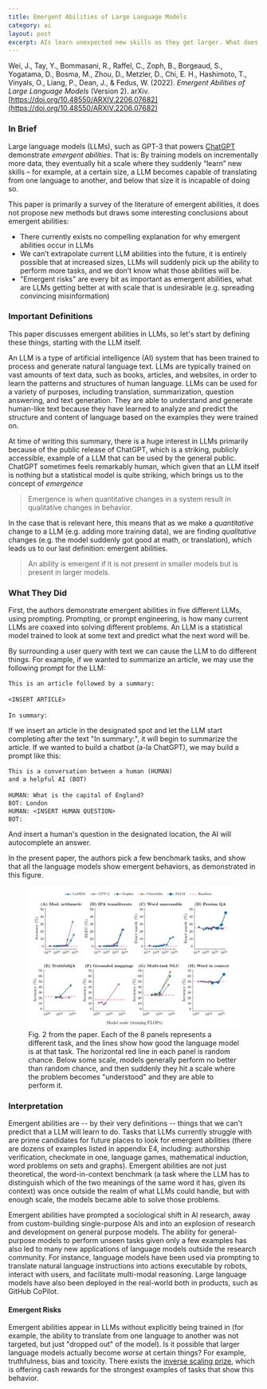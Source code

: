 ```yaml
---
title: Emergent Abilities of Large Language Models
category: ai
layout: post
excerpt: AIs learn unexpected new skills as they get larger. What does this imply?
---
```


Wei, J., Tay, Y., Bommasani, R., Raffel, C., Zoph, B., Borgeaud, S., Yogatama, D., Bosma, M., Zhou, D., Metzler, D., Chi, E. H., Hashimoto, T., Vinyals, O., Liang, P., Dean, J., & Fedus, W. (2022). *Emergent Abilities of Large Language Models* (Version 2). arXiv. [https://doi.org/10.48550/ARXIV.2206.07682](https://doi.org/10.48550/ARXIV.2206.07682)

### In Brief

Large language models (LLMs), such as GPT-3 that powers [ChatGPT](https://openai.com/blog/chatgpt/) demonstrate *emergent abilities*.  That is: By training models on incrementally more data, they eventually hit a scale where they suddenly “learn” new skills – for example, at a certain size, a LLM becomes capable of translating from one language to another, and below that size it is incapable of doing so.

This paper is primarily a survey of the literature of emergent abilities, it does not propose new methods but draws some interesting conclusions about emergent abilities:

* There currently exists no compelling explanation for why emergent abilities occur in LLMs
* We can’t extrapolate current LLM abilities into the future, it is entirely possible that at increased sizes, LLMs will suddenly pick up the ability to perform more tasks, and we don’t know what those abilities will be.
* "Emergent risks" are every bit as important as emergent abilities, what are LLMs getting better at with scale that is undesirable (e.g. spreading convincing misinformation)

### Important Definitions

This paper discusses emergent abilities in LLMs, so let's start by defining these things, starting with the LLM itself.

An LLM is a type of artificial intelligence (AI) system that has been trained to process and generate natural language text. LLMs are typically trained on vast amounts of text data, such as books, articles, and websites, in order to learn the patterns and structures of human language.  LLMs can be used for a variety of purposes, including translation, summarization, question answering, and text generation. They are able to understand and generate human-like text because they have learned to analyze and predict the structure and content of language based on the examples they were trained on.

At time of writing this summary, there is a huge interest in LLMs primarily because of the public release of ChatGPT, which is a striking, publicly accessible, example of a LLM that can be used by the general public.  ChatGPT sometimes feels remarkably human, which given that an LLM itself is nothing but a statistical model is quite striking, which brings us to the concept of *emergence*

>Emergence is when quantitative changes in a system result in qualitative changes in behavior.

In the case that is relevant here, this means that as we make a *quantitative* change to a LLM (e.g. adding more training data), we are finding *qualitative* changes (e.g. the model suddenly got good at math, or translation), which leads us to our last definition: emergent abilities.

> An ability is emergent if it is not present in smaller models but is present in larger models.

### What They Did

First, the authors demonstrate emergent abilities in five different LLMs, using prompting.  Prompting, or prompt engineering, is how many current LLMs are coaxed into solving different problems.  An LLM is a statistical model trained to look at some text and predict what the next word will be.

By surrounding a user query with text we can cause the LLM to do different things.  For example, if we wanted to summarize an article, we may use the following prompt for the LLM:

```
This is an article followed by a summary:

<INSERT ARTICLE>

In summary:
```

If we insert an article in the designated spot and let the LLM start completing after the text "In summary:", it will begin to summarize the article. If we wanted to build a chatbot (a-la ChatGPT), we may build a prompt like this:

```
This is a conversation between a human (HUMAN)
and a helpful AI (BOT)

HUMAN: What is the capital of England?
BOT: London
HUMAN: <INSERT HUMAN QUESTION>
BOT:
```

And insert a human's question in the designated location, the AI will autocomplete an answer.

In the present paper, the authors pick a few benchmark tasks, and show that all the language models show emergent behaviors, as demonstrated in this figure.

<figure>
  <img alt="Figure 2 from the paper, eight panels showing the performance of different LLMs on problems" src="/assets/images/posts/emergent/fig2.png" />
  <figcaption>
    Fig. 2 from the paper.  Each of the 8 panels represents a different task, and the lines show how good the language model is at that task.  The horizontal red line in each panel is random chance.  Below some scale, models generally perform no better than random chance, and then suddenly they hit a scale where the problem becomes "understood" and they are able to perform it.
  </figcaption>
</figure>

### Interpretation

Emergent abilities are -- by their very definitions -- things that we can't predict that a LLM will learn to do.  Tasks that LLMs currently struggle with are prime candidates for future places to look for emergent abilities (there are dozens of examples listed in appendix E4, including: authorship verification, checkmate in one, language games, mathematical induction, word problems on sets and graphs).  Emergent abilities are not just theoretical, the word-in-context benchmark (a task where the LLM has to distinguish which of the two meanings of the same word it has, given its context) was once outside the realm of what LLMs could handle, but with enough scale, the models became able to solve those problems.

Emergent abilities have prompted a sociological shift in AI research, away from custom-building single-purpose AIs and into an explosion of research and development on general purpose models. The ability for general-purpose models to perform unseen tasks given only a few examples has also led to
many new applications of language models outside the research community. For instance, language models have been used via prompting to translate natural language instructions into actions executable by robots, interact with users, and facilitate multi-modal reasoning. Large language models have also been deployed in the real-world both in products, such as GitHub CoPilot.

#### Emergent Risks

Emergent abilities appear in LLMs without explicitly being trained in (for example, the ability to translate from one language to another was not targeted, but just "dropped out" of the model).  Is it possible that larger language models actually become *worse* at certain things?  For example, truthfulness, bias and toxicity.  There exists the [inverse scaling prize](https://github.com/inverse-scaling/prize), which is offering cash rewards for the strongest examples of tasks that show this behavior.
